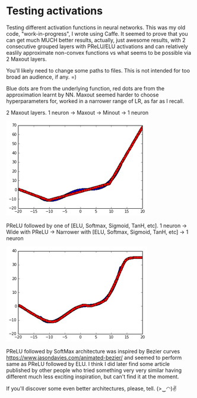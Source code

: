 # Testing activations
Testing different activation functions in neural networks. This was my old code, "work-in-progress", I wrote using Caffe. It seemed to prove that you can get much MUCH better results, actually, just awesome results, with 2 consecutive grouped layers with PReLU/ELU activations and can relatively easlily approximate non-convex functions vs what seems to be possible via 2 Maxout layers.

You'll likely need to change some paths to files. This is not intended for too broad an audience, if any. =)

Blue dots are from the underlying function, red dots are from the approximation learnt by NN. Maxout seemed harder to choose hyperparameters for, worked in a narrower range of LR, as far as I recall.

2 Maxout layers. 1 neuron -> Maxout -> Minout -> 1 neuron

![2 maxout layers](2-maxout.png)


PReLU followed by one of [ELU, Softmax, Sigmoid, TanH, etc]. 1 neuron -> Wide with PReLU -> Narrower with [ELU, Softmax, Sigmoid, TanH, etc] -> 1 neuron

![PReLU followed by ELU, or Softmax](bezier-pyramid.png)



PReLU followed by SoftMax architecture was inspired by Bezier curves https://www.jasondavies.com/animated-bezier/ and seemed to perform same as PReLU followed by ELU. I think I did later find some article published by other people who tried something very very similar having different much less exciting inspiration, but can't find it at the moment.

If you'll discover some even better architectures, please, tell. (>‿◠)✌
